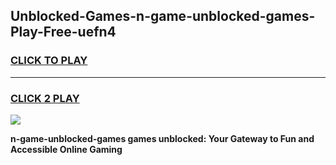 
## Unblocked-Games-n-game-unblocked-games-Play-Free-uefn4
<h3>
<a href="https://premium76.site?title=n-game-unblocked-games&ref=17A">CLICK TO PLAY</a></h3>
<hr>

<h3>
<a href="https://premium76.site?title=n-game-unblocked-games&ref=17A">CLICK 2 PLAY</a>
  
</h3>

<a href="https://premium76.site?title=n-game-unblocked-games&ref=17A"><img src="https://clearcache.store/games.png"></a>


**n-game-unblocked-games games unblocked: Your Gateway to Fun and Accessible Online Gaming**
